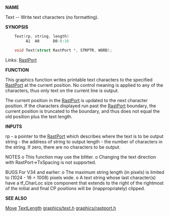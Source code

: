 
**NAME**

Text -- Write text characters (no formatting).

**SYNOPSIS**

```c
    Text(rp, string, length)
         A1  A0      D0-0:16

    void Text(struct RastPort *, STRPTR, WORD);

```
Links: [RastPort](_00AF) 

**FUNCTION**

This graphics function writes printable text characters to the
specified [RastPort](_00AF) at the current position.  No control meaning
is applied to any of the characters, thus only text on the
current line is output.

The current position in the [RastPort](_00AF) is updated to the next
character position.
If the characters displayed run past the [RastPort](_00AF) boundary,
the current position is truncated to the boundary, and
thus does not equal the old position plus the text length.

**INPUTS**

rp     - a pointer to the [RastPort](_00AF) which describes where the
text is to be output
string - the address of string to output
length - the number of characters in the string.
If zero, there are no characters to be output.

NOTES
o   This function may use the blitter.
o   Changing the text direction with RastPort-&#062;TxSpacing is
not supported.

BUGS
For V34 and earlier:
o   The maximum string length (in pixels) is limited to
(1024 - 16 = 1008) pixels wide.
o   A text string whose last character(s) have a
tf_CharLoc size component that extends to the right of
the rightmost of the initial and final CP positions
will be (inappropriately) clipped.

**SEE ALSO**

[Move](Move)  [TextLength](TextLength)  [graphics/text.h](_00A8)  [graphics/rastport.h](_00AF)
